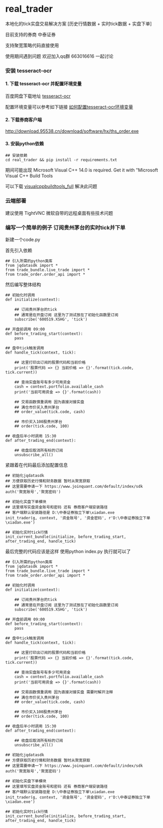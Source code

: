 # real_trader

本地化的tick实盘交易解决方案 [历史行情数据 + 实时tick数据 + 实盘下单]

目前支持的券商 中泰证券

支持聚宽策略代码直接使用

使用期间遇到问题 欢迎加入qq群 663016616 一起讨论

### 安装 tesseract-ocr 

#### 1. 下载 tesseract-ocr 并配置环境变量

百度网盘下载地址 <a href="https://pan.baidu.com/s/1ZQTx3t9ICVMaXyzqRRLwcA" >tesseract-ocr</a>


配置环境变量可以参考如下链接
<a href="http://120.77.176.54:4000/Install/tesseract.html" >如何配置tesseract-ocr环境变量</a>

#### 2. 下载券商客户端
http://download.95538.cn/download/software/hx/ths_order.exe

#### 3. 安装python依赖

```
## 安装依赖
cd real_trader && pip install -r requirements.txt
```

期间可能出现 Microsoft Visual C++ 14.0 is required. Get it with "Microsoft Visual C++ Build Tools

可以下载 <a href="https://pan.baidu.com/s/1VpQOyy3riFXmQobugLNcyQ" >visualcppbuildtools_full</a> 解决此问题

### 云端部署
建议使用 TightVNC 微软自带的远程桌面有些技术问题

###  编写一个简单的例子 订阅贵州茅台的实时tick并下单

新建一个code.py

首先引入依赖

```
## 引入所需的python类库
from jqdatasdk import *
from trade_bundle.live_trade import *
from trade_order.order_api import *    
```

然后编写整体结构 

```
## 初始化时调用
def initialize(context):

	## 订阅贵州茅台的tick
	## 通常是在开盘订阅 这里为了测试放在了初始化函数里订阅
	subscribe('600519.XSHG', 'tick')
	
## 开盘前调用 09:00
def before_trading_start(context):
	pass
	
## 盘中tick触发调用
def handle_tick(context, tick):
	
	## 这里打印出订阅的股票代码和当前价格
	print('股票代码 => {} 当前价格 => {}'.format(tick.code, tick.current))
	
	## 查询实盘账号有多少可用资金
	cash = context.portfolio.available_cash
	print('当前可用资金 => {}'.format(cash))
	
	## 交易函数慎重调用 因为直接对接实盘
	## 满仓市价买入贵州茅台
	## order_value(tick.code, cash)
	
	## 市价买入100股贵州茅台
	## order(tick.code, 100)
	
## 收盘后半小时调用 15:30
def after_trading_end(context):
	
	## 收盘后取消所有标的订阅
	unsubscribe_all()
```

紧跟着在代码最后添加配置信息

```
## 初始化jqdatasdk 
## 方便获取历史行情和财务数据 暂时从聚宽获取
## 这里需要申请一下 https://www.joinquant.com/default/index/sdk
auth('聚宽账号','聚宽密码')

## 初始化实盘下单模块 
## 这里填写实盘资金账号和密码 还有 券商客户端安装路径 
## 客户端默认安装路径是 D:\中泰证券独立下单\xiadan.exe
init_trader(g, context, '资金账号', '资金密码', r'D:\中泰证券独立下单\xiadan.exe')

## 初始化实时tick行情
init_current_bundle(initialize, before_trading_start, after_trading_end, handle_tick)
```

最后完整的代码应该是这样 使用python index.py 执行就可以了

```
## 引入所需的python类库
from jqdatasdk import *
from trade_bundle.live_trade import *
from trade_order.order_api import *   

## 初始化时调用
def initialize(context):
	
	## 订阅贵州茅台的tick
	## 通常是在开盘订阅 这里为了测试放在了初始化函数里订阅
	subscribe('600519.XSHG', 'tick')
	
## 开盘前调用 09:00
def before_trading_start(context):
	pass
	
## 盘中tick触发调用
def handle_tick(context, tick):
	
	## 这里打印出订阅的股票代码和当前价格
	print('股票代码 => {} 当前价格 => {}'.format(tick.code, tick.current))
	
	## 查询实盘账号有多少可用资金
	cash = context.portfolio.available_cash
	print('当前可用资金 => {}'.format(cash))
	
	## 交易函数慎重调用 因为直接对接实盘 需要时解开注释
	## 满仓市价买入贵州茅台
	## order_value(tick.code, cash)
	
	## 市价买入100股贵州茅台
	## order(tick.code, 100)
	
## 收盘后半小时调用 15:30
def after_trading_end(context):
	
	## 收盘后取消所有标的订阅
	unsubscribe_all()
	
## 初始化jqdatasdk 
## 方便获取历史行情和财务数据 暂时从聚宽获取
## 这里需要申请一下 https://www.joinquant.com/default/index/sdk
auth('聚宽账号','聚宽密码')

## 初始化实盘下单模块 
## 这里填写实盘资金账号和密码 还有 券商客户端安装路径 
## 客户端默认安装路径是 D:\中泰证券独立下单\xiadan.exe
init_trader(g, context, '资金账号', '资金密码', r'D:\中泰证券独立下单\xiadan.exe')

## 初始化实时tick行情
init_current_bundle(initialize, before_trading_start, after_trading_end, handle_tick)
```
